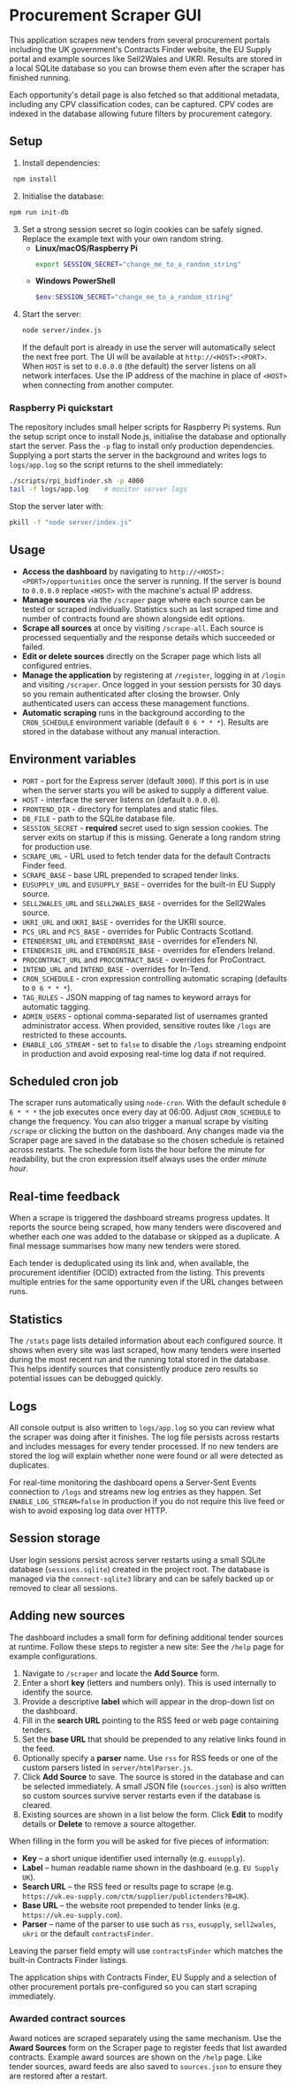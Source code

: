 # Procurement Scraper GUI

This application scrapes new tenders from several procurement portals including the UK government's Contracts Finder website, the EU Supply portal and example sources like Sell2Wales and UKRI. Results are stored in a local SQLite database so you can browse them even after the scraper has finished running.

Each opportunity's detail page is also fetched so that additional metadata,
including any CPV classification codes, can be captured. CPV codes are indexed
in the database allowing future filters by procurement category.

## Setup

1. Install dependencies:
 ```bash
  npm install
  ```
2. Initialise the database:
  ```bash
  npm run init-db
  ```
3. Set a strong session secret so login cookies can be safely signed. Replace
   the example text with your own random string.
   - **Linux/macOS/Raspberry Pi**
     ```bash
     export SESSION_SECRET="change_me_to_a_random_string"
     ```
   - **Windows PowerShell**
     ```powershell
     $env:SESSION_SECRET="change_me_to_a_random_string"
     ```
4. Start the server:
   ```bash
   node server/index.js
   ```
   If the default port is already in use the server will automatically select
  the next free port. The UI will be available at `http://<HOST>:<PORT>`. When
  `HOST` is set to `0.0.0.0` (the default) the server listens on all network
  interfaces. Use the IP address of the machine in place of `<HOST>` when
  connecting from another computer.

### Raspberry Pi quickstart

The repository includes small helper scripts for Raspberry Pi systems. Run the
setup script once to install Node.js, initialise the database and optionally
start the server. Pass the `-p` flag to install only production dependencies.
Supplying a port starts the server in the background and writes logs to
`logs/app.log` so the script returns to the shell immediately:

```bash
./scripts/rpi_bidfinder.sh -p 4000
tail -f logs/app.log    # monitor server logs
```

Stop the server later with:

```bash
pkill -f "node server/index.js"
```

## Usage

- **Access the dashboard** by navigating to `http://<HOST>:<PORT>/opportunities`
  once the server is running. If the server is bound to `0.0.0.0` replace `<HOST>`
  with the machine's actual IP address.
- **Manage sources** via the `/scraper` page where each source can be tested or
  scraped individually. Statistics such as last scraped time and number of
  contracts found are shown alongside edit options.
- **Scrape all sources** at once by visiting `/scrape-all`. Each source is
  processed sequentially and the response details which succeeded or failed.
- **Edit or delete sources** directly on the Scraper page which lists all
  configured entries.
- **Manage the application** by registering at `/register`, logging in at
  `/login` and visiting `/scraper`. Once logged in your session persists for 30 days
  so you remain authenticated after closing the browser. Only
  authenticated users can access these management functions.
- **Automatic scraping** runs in the background according to the `CRON_SCHEDULE`
  environment variable (default `0 6 * * *`). Results are stored in the
  database without any manual interaction.

## Environment variables

- `PORT` - port for the Express server (default `3000`). If this port is in use
  when the server starts you will be asked to supply a different value.
- `HOST` - interface the server listens on (default `0.0.0.0`).
- `FRONTEND_DIR` - directory for templates and static files.
- `DB_FILE` - path to the SQLite database file.
- `SESSION_SECRET` - **required** secret used to sign session cookies. The server
  exits on startup if this is missing. Generate a long random string for
  production use.
- `SCRAPE_URL` - URL used to fetch tender data for the default Contracts Finder feed.
- `SCRAPE_BASE` - base URL prepended to scraped tender links.
- `EUSUPPLY_URL` and `EUSUPPLY_BASE` - overrides for the built-in EU Supply source.
- `SELL2WALES_URL` and `SELL2WALES_BASE` - overrides for the Sell2Wales source.
- `UKRI_URL` and `UKRI_BASE` - overrides for the UKRI source.
- `PCS_URL` and `PCS_BASE` - overrides for Public Contracts Scotland.
- `ETENDERSNI_URL` and `ETENDERSNI_BASE` - overrides for eTenders NI.
- `ETENDERSIE_URL` and `ETENDERSIE_BASE` - overrides for eTenders Ireland.
- `PROCONTRACT_URL` and `PROCONTRACT_BASE` - overrides for ProContract.
- `INTEND_URL` and `INTEND_BASE` - overrides for In-Tend.
- `CRON_SCHEDULE` - cron expression controlling automatic scraping (defaults to `0 6 * * *`).
- `TAG_RULES` - JSON mapping of tag names to keyword arrays for automatic tagging.
- `ADMIN_USERS` - optional comma-separated list of usernames granted administrator
  access. When provided, sensitive routes like `/logs` are restricted to these
  accounts.
- `ENABLE_LOG_STREAM` - set to `false` to disable the `/logs` streaming endpoint
  in production and avoid exposing real-time log data if not required.

## Scheduled cron job

The scraper runs automatically using `node-cron`. With the default schedule `0 6 * * *` the job executes once every day at 06:00. Adjust `CRON_SCHEDULE` to change the frequency. You can also trigger a manual scrape by visiting `/scrape` or clicking the button on the dashboard. Any changes made via the Scraper page are saved in the database so the chosen schedule is retained across restarts.
The schedule form lists the hour before the minute for readability, but the cron expression itself always uses the order _minute hour_.

## Real-time feedback

When a scrape is triggered the dashboard streams progress updates. It reports
the source being scraped, how many tenders were discovered and whether each one
was added to the database or skipped as a duplicate. A final message summarises
how many new tenders were stored.

Each tender is deduplicated using its link and, when available, the procurement
identifier (OCID) extracted from the listing. This prevents multiple entries for
the same opportunity even if the URL changes between runs.

## Statistics

The `/stats` page lists detailed information about each configured source. It
shows when every site was last scraped, how many tenders were inserted during
the most recent run and the running total stored in the database. This helps
identify sources that consistently produce zero results so potential issues can
be debugged quickly.

## Logs

All console output is also written to `logs/app.log` so you can review what the
scraper was doing after it finishes. The log file persists across restarts and
includes messages for every tender processed. If no new tenders are stored the
log will explain whether none were found or all were detected as duplicates.

For real-time monitoring the dashboard opens a Server-Sent Events connection to
`/logs` and streams new log entries as they happen. Set `ENABLE_LOG_STREAM=false`
in production if you do not require this live feed or wish to avoid exposing
log data over HTTP.

## Session storage

User login sessions persist across server restarts using a small SQLite database
(`sessions.sqlite`) created in the project root. The database is managed via the
`connect-sqlite3` library and can be safely backed up or removed to clear all
sessions.

## Adding new sources

The dashboard includes a small form for defining additional tender sources at
runtime. Follow these steps to register a new site:
See the `/help` page for example configurations.

1. Navigate to `/scraper` and locate the **Add Source** form.
2. Enter a short **key** (letters and numbers only). This is used internally to
   identify the source.
3. Provide a descriptive **label** which will appear in the drop-down list on
   the dashboard.
4. Fill in the **search URL** pointing to the RSS feed or web page containing
   tenders.
5. Set the **base URL** that should be prepended to any relative links found in
   the feed.
6. Optionally specify a **parser** name. Use `rss` for RSS feeds or one of the
   custom parsers listed in `server/htmlParser.js`.
7. Click **Add Source** to save. The source is stored in the database and can be
   selected immediately. A small JSON file (`sources.json`) is also written so
   custom sources survive server restarts even if the database is cleared.
8. Existing sources are shown in a list below the form. Click **Edit** to modify
   details or **Delete** to remove a source altogether.

When filling in the form you will be asked for five pieces of information:
- **Key** – a short unique identifier used internally (e.g. `eusupply`).
- **Label** – human readable name shown in the dashboard (e.g. `EU Supply UK`).
- **Search URL** – the RSS feed or results page to scrape (e.g. `https://uk.eu-supply.com/ctm/supplier/publictenders?B=UK`).
- **Base URL** – the website root prepended to tender links (e.g. `https://uk.eu-supply.com`).
- **Parser** – name of the parser to use such as `rss`, `eusupply`, `sell2wales`, `ukri` or the default `contractsFinder`.

Leaving the parser field empty will use `contractsFinder` which matches the built-in Contracts Finder listings.

The application ships with Contracts Finder, EU Supply and a selection of other
procurement portals pre-configured so you can start scraping immediately.

### Awarded contract sources

Award notices are scraped separately using the same mechanism. Use the **Award
Sources** form on the Scraper page to register feeds that list awarded
contracts. Example award sources are shown on the `/help` page. Like tender
sources, award feeds are also saved to `sources.json` to ensure they are
restored after a restart.
